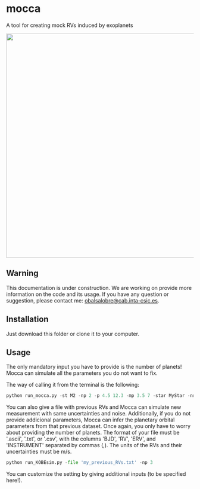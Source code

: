 # mocca
A tool for creating mock RVs induced by exoplanets

<p align="center">
<img src=""https://github.com/olgabalsa/mocca/assets/47603865/6acc7d7b-453a-4024-970d-59e9d2e74f6d"" width="600" />

## Warning
This documentation is under construction. We are working on provide more information on the code and its usage. If you have any question or suggestion, please contact me: obalsalobre@cab.inta-csic.es.
  
  
## Installation

Just download this folder or clone it to your computer.

## Usage

The only mandatory input you have to provide is the number of planets! Mocca can simulate all the parameters you do not want to fix.

The way of calling it from the terminal is the following:
```python
python run_mocca.py -st M2 -np 2 -p 4.5 12.3 -mp 3.5 7 -star MyStar -nrv 10 -erv 3.5 -cad 12 -dir 'path/outputs/'
```
You can also give a file with previous RVs and Mocca can simulate new measurement with same uncertainties and noise. Additionally, if you do not provide addicional parameters, Mocca can infer the planetary orbital parameters from that previous dataset. Once again, you only have to worry about providing the number of planets. The format of your file must be '.ascii', '.txt', or '.csv', with the columns 'BJD', 'RV', 'ERV', and 'INSTRUMENT' separated by commas (,). The units of the RVs and their uncertainties must be m/s.

```python
python run_KOBEsim.py -file 'my_previous_RVs.txt' -np 3
```

You can customize the setting by giving additional inputs (to be specified here!).


```


